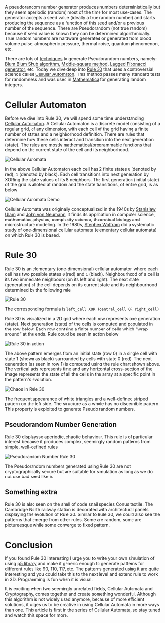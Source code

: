 A pseudorandom number generator produces numbers deterministically but they seem aperiodic (random) most of the time for most use-cases. The generator accepts a seed value (ideally a true random number) and starts producing the sequence as a function of this seed and/or a previous number of the sequence. These are Pseudorandom (not true random) because if seed value is known they can be determined algorithmically. True random numbers are hardware generated or generated from blood volume pulse, atmospheric pressure, thermal noise, quantum phenomenon, etc.

There are lots of [techniques](https://en.wikipedia.org/wiki/List_of_random_number_generators#Pseudorandom_number_generators_(PRNGs)) to generate Pseudorandom numbers, namely: [Blum Blum Shub algorithm](https://en.wikipedia.org/wiki/Blum_Blum_Shub), [Middle-square method](https://en.wikipedia.org/wiki/Middle-square_method), [Lagged Fibonacci generator](https://en.wikipedia.org/wiki/Lagged_Fibonacci_generator), etc. Today we dive deep into [Rule 30](https://en.wikipedia.org/wiki/Rule_30) that uses a controversial science called [Cellular Automaton](https://en.wikipedia.org/wiki/Cellular_automaton). This method passes many standard tests for randomness and was used in [Mathematica](https://www.wolfram.com/mathematica/online/) for generating random integers.

# Cellular Automaton
Before we dive into Rule 30, we will spend some time understanding [Cellular Automaton](https://en.wikipedia.org/wiki/Cellular_automaton). A Cellular Automaton is a discrete model consisting of a regular grid, of any dimension, with each cell of the grid having a finite number of states and a neighborhood definition. There are rules that determine how these cells interact and transition into the next generation (state). The rules are mostly mathematical/programmable functions that depend on the current state of the cell and its neighborhood.

![Cellular Automata](https://user-images.githubusercontent.com/4745789/74360178-9bcfe300-4dea-11ea-8c87-91005e89c881.png)

In the above Cellular Automaton each cell has 2 finite states `0` (denoted by red), `1` (denoted by black). Each cell transitions into next generation by XORing the state values of its 8 neighbors. The first generation (initial state) of the grid is alloted at random and the state transitions, of entire grid, is as below

![Cellular Automata Demo](https://media.giphy.com/media/J27aUn6QIWZFnVWzEB/giphy.gif)

Cellular Automata was originally conceptualized in the 1940s by [Stanislaw Ulam](https://en.wikipedia.org/wiki/Stanislaw_Ulam) and [John von Neumann](https://en.wikipedia.org/wiki/John_von_Neumann); it finds its application in computer science, mathematics, physics, complexity science, theoretical biology and microstructure modeling. In the 1980s, [Stephen Wolfram](https://en.wikipedia.org/wiki/Stephen_Wolfram) did a systematic study of one-dimensional cellular automata (elementary cellular automata) on which Rule 30 is based.

# Rule 30
Rule 30 is an elementary (one-dimensional) cellular automaton where each cell has two possible states `0` (red) and `1` (black). Neighbourhood of a cell is its two immediate neighbours (on its left and right). The next state (generation) of the cell depends on its current state and its neighbourhood determined by the following rule

![Rule 30](https://user-images.githubusercontent.com/4745789/74396927-78805480-4e39-11ea-8349-b6774d05a600.png)

The corresponding formula is `left_cell XOR (central_cell OR right_cell)`

Rule 30 is visualized in a 2D grid where each row represents one generation (state). Next generation (state) of the cells is computed and populated in the row below. Each row contains a finite number of cells which “wrap around” at the ends. Rule could be seen in action below

![Rule 30 in action](https://media.giphy.com/media/d9YuURGwsOD8qVt8uE/giphy.gif)

The above pattern emerges from an initial state (row 0) in a single cell with state 1 (shown as black) surrounded by cells with state 0 (red). The next generation (as seen in row 1) is computed using the rule chart shown above. The vertical axis represents time and any horizontal cross-section of the image represents the state of all the cells in the array at a specific point in the pattern's evolution.

![Chaos in Rule 30](https://user-images.githubusercontent.com/4745789/74433188-f1a59900-4e85-11ea-970d-c60af22568ea.png)

The frequent appearance of white triangles and a well-defined striped pattern on the left side. The structure as a whole has no discernible pattern. This property is exploited to generate Pseudo random numbers.

## Pseudorandom Number Generation
Rule 30 displayssx aperiodic, chaotic behaviour.
This rule is of particular interest because it produces complex, seemingly random patterns from simple, well-defined rules

![Pseudorandom Number Rule 30](https://user-images.githubusercontent.com/4745789/74435575-c2455b00-4e8a-11ea-835b-ca5f722dae9e.png)

The Pseudorandom numbers generated using Rule 30 are not cryptographically secure but are suitable for simulation as long as we do not use bad seed like `0`.

## Something extra

Rule 30 is also seen on the shell of code snail species Conus textile. The Cambridge North railway station is decorated with architectural panels displaying the evolution of Rule 30. Similar to Rule 30, we could also see the patterns that emerge from other rules. Some are random, some are pictureesque while some converge to fixed pattern.

# Conclusion
If you found Rule 30 interesting I urge you to write your own simulation of using [p5 library](https://p5js.org/) and make it generic enough to generate patterns for different rules like 90, 110, 117, etc. The patterns generated using it are quite interesting and you could take this to the next level and extend rule to work in 3D. Programming is fun when it is visual.

It is exciting when two seemingly unrelated fields, Cellular Automata and Cryptography, comes together and create something wonderful. Although this algorithm is not widely used anymore, because of more efficient solutions, it urges us to be creative in using Cellular Automata in more ways than one. This article is first in the series of Cellular Automata, so stay tuned and watch this space for more.

